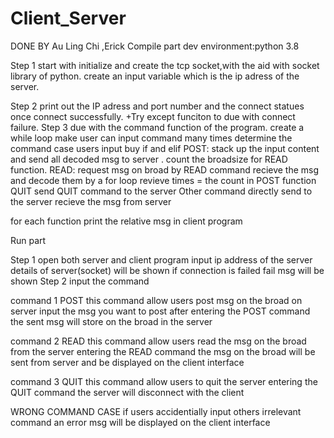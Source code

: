# Client_Server
DONE BY Au Ling Chi ,Erick
Compile part
dev environment:python 3.8

Step 1
start with initialize and create the tcp socket,with the aid with socket library of python.
create an input variable which is the ip adress of the server.

Step 2
print out the IP adress and port number and the connect statues once connect successfully.
+Try except funciton to due with connect failure.
Step 3
due with the command function of the program.
create a while loop make user can input command many times
determine the command case users input buy if and elif
POST:
stack up the input content and send all decoded msg to server .
count the broadsize for READ function.
READ:
request msg on broad by READ command
recieve the msg and decode them 
by a for loop
revieve times = the count in POST function
QUIT 
send QUIT command to the server
Other command
directly send to the server 
recieve the msg from server

for each function 
print the relative msg in client program 

Run part

Step 1 
open both server and client program 
input ip address of the server
details of server(socket) will be shown
if connection is failed 
fail msg will be shown
Step 2 
input the command 

command 1 POST
this command allow users post msg on the broad on server
input the msg you want to post after entering the POST command
the sent msg will store on the broad in the server

command 2 READ 
this command allow users read the msg on the broad from the server
entering the READ command
the msg on the broad will be sent from server 
and be displayed on the client interface

command 3 QUIT 
this command allow users to quit the server
entering the  QUIT command
the server will disconnect with the client

WRONG COMMAND CASE
if users accidentially input others irrelevant command 
an error msg will be displayed on the client interface
